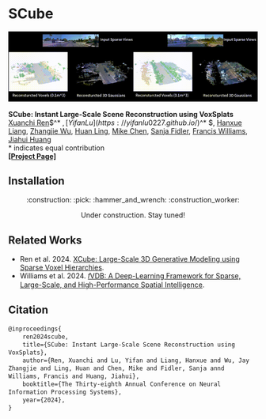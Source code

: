 # SCube

<div align="center">
  <img src="assets/demo.gif" alt=""  width="1100" />
</div>

**SCube: Instant Large-Scale Scene Reconstruction using VoxSplats**<br>
[Xuanchi Ren](https://xuanchiren.com/)$^* $, [Yifan Lu](https://yifanlu0227.github.io/)$^* $, [Hanxue Liang](https://scholar.google.com/citations?user=XcxDA14AAAAJ&hl=en), [Zhangjie Wu](https://zhangjiewu.github.io/), [Huan Ling](http://www.cs.toronto.edu/~linghuan/), [Mike Chen](https://www.linkedin.com/in/nvidia-mikechen/), [Sanja Fidler](https://www.cs.utoronto.ca/~fidler/), [Francis Williams](https://www.fwilliams.info/), [Jiahui Huang](https://huangjh-pub.github.io/) <br>
\* indicates equal contribution <br>
**[[Project Page]](https://research.nvidia.com/labs/toronto-ai/scube/)**



## Installation
<p align="center">:construction: :pick: :hammer_and_wrench: :construction_worker:</p>
<p align="center">Under construction. Stay tuned!</p>

## Related Works

- Ren et al. 2024. [XCube: Large-Scale 3D Generative Modeling using Sparse Voxel Hierarchies](https://research.nvidia.com/labs/toronto-ai/xcube).
- Williams et al. 2024. [𝑓VDB: A Deep-Learning Framework for Sparse, Large-Scale, and High-Performance Spatial Intelligence](https://arxiv.org/abs/2407.01781).

## Citation
```
@inproceedings{
    ren2024scube,
    title={SCube: Instant Large-Scale Scene Reconstruction using VoxSplats},
    author={Ren, Xuanchi and Lu, Yifan and Liang, Hanxue and Wu, Jay Zhangjie and Ling, Huan and Chen, Mike and Fidler, Sanja annd Williams, Francis and Huang, Jiahui},
    booktitle={The Thirty-eighth Annual Conference on Neural Information Processing Systems},
    year={2024},
}
```
